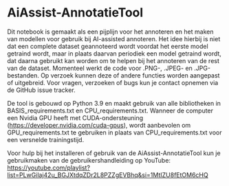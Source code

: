 # AiAssist-AnnotatieTool

Dit notebook is gemaakt als een pijplijn voor het annoteren en het maken van modellen voor gebruik bij AI-assisted annoteren. Het idee hierbij is niet dat een complete dataset geannoteerd wordt voordat het eerste model getraind wordt, maar in plaats daarvan periodiek een model getraind wordt, dat daarna gebruikt kan worden om te helpen bij het annoteren van de rest van de dataset. Momenteel werkt de code voor .PNG-, .JPEG- en .JPG-bestanden. Op verzoek kunnen deze of andere functies worden aangepast of uitgebreid. Voor vragen, verzoeken of bugs kun je contact opnemen via de GitHub issue tracker.

De tool is gebouwd op Python 3.9 en maakt gebruik van alle bibliotheken in BASIS_requirements.txt en CPU_requirements.txt. Wanneer de computer een Nvidia GPU heeft met CUDA-ondersteuning (https://developer.nvidia.com/cuda-gpus), wordt aanbevolen om GPU_requirements.txt te gebruiken in plaats van CPU_requirements.txt voor een versnelde trainingstijd.

Voor hulp bij het installeren of gebruik van de AiAssist-AnnotatieTool kun je gebruikmaken van de gebruikershandleiding op YouTube:
https://youtube.com/playlist?list=PLwGilaj42u_BGJXtdqZDr2L8PZZgEVBhq&si=1MtIZU8fEtOM6cHQ 
